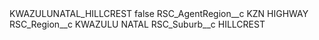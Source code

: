 <?xml version="1.0" encoding="UTF-8"?>
<CustomMetadata xmlns="http://soap.sforce.com/2006/04/metadata" xmlns:xsi="http://www.w3.org/2001/XMLSchema-instance" xmlns:xsd="http://www.w3.org/2001/XMLSchema">
    <label>KWAZULUNATAL_HILLCREST</label>
    <protected>false</protected>
    <values>
        <field>RSC_AgentRegion__c</field>
        <value xsi:type="xsd:string">KZN HIGHWAY</value>
    </values>
    <values>
        <field>RSC_Region__c</field>
        <value xsi:type="xsd:string">KWAZULU NATAL</value>
    </values>
    <values>
        <field>RSC_Suburb__c</field>
        <value xsi:type="xsd:string">HILLCREST</value>
    </values>
</CustomMetadata>
